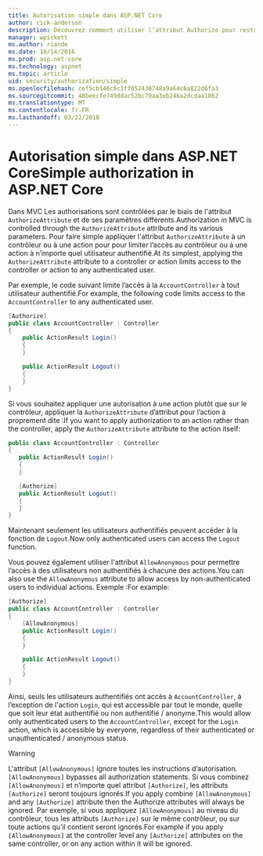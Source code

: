```yaml
---
title: Autorisation simple dans ASP.NET Core
author: rick-anderson
description: Découvrez comment utiliser l’attribut Authorize pour restreindre l’accès aux actions et les contrôleurs ASP.NET Core.
manager: wpickett
ms.author: riande
ms.date: 10/14/2016
ms.prod: asp.net-core
ms.technology: aspnet
ms.topic: article
uid: security/authorization/simple
ms.openlocfilehash: cef5cb146c6c1ff052430748a9a64c6a822d6fa3
ms.sourcegitcommit: 48beecfe749ddac52bc79aa3eb246a2dcdaa1862
ms.translationtype: MT
ms.contentlocale: fr-FR
ms.lasthandoff: 03/22/2018
---
```

# <a name="simple-authorization-in-aspnet-core"></a><span data-ttu-id="d2f60-103">Autorisation simple dans ASP.NET Core</span><span class="sxs-lookup"><span data-stu-id="d2f60-103">Simple authorization in ASP.NET Core</span></span>

<a name="security-authorization-simple"></a>

<span data-ttu-id="d2f60-104">Dans MVC Les authorisations sont contrôlées par le biais de l'attribut `AuthorizeAttribute` et de ses paramètres différents.</span><span class="sxs-lookup"><span data-stu-id="d2f60-104">Authorization in MVC is controlled through the `AuthorizeAttribute` attribute and its various parameters.</span></span> <span data-ttu-id="d2f60-105">Pour faire simple appliquer l'attribut `AuthorizeAttribute` à un contrôleur ou à une action pour pour limiter l’accès au contrôleur ou à une action à n’importe quel utilisateur authentifié.</span><span class="sxs-lookup"><span data-stu-id="d2f60-105">At its simplest, applying the `AuthorizeAttribute` attribute to a controller or action limits access to the controller or action to any authenticated user.</span></span>

<span data-ttu-id="d2f60-106">Par exemple, le code suivant limite l’accès à la `AccountController` à tout utilisateur authentifié.</span><span class="sxs-lookup"><span data-stu-id="d2f60-106">For example, the following code limits access to the `AccountController` to any authenticated user.</span></span>

```csharp
[Authorize]
public class AccountController : Controller
{
    public ActionResult Login()
    {
    }

    public ActionResult Logout()
    {
    }
}
```

<span data-ttu-id="d2f60-107">Si vous souhaitez appliquer une autorisation à une action plutôt que sur le contrôleur, appliquer la `AuthorizeAttribute` d’attribut pour l’action à proprement dite :</span><span class="sxs-lookup"><span data-stu-id="d2f60-107">If you want to apply authorization to an action rather than the controller, apply the `AuthorizeAttribute` attribute to the action itself:</span></span>

```csharp
public class AccountController : Controller
{
   public ActionResult Login()
   {
   }

   [Authorize]
   public ActionResult Logout()
   {
   }
}
```

<span data-ttu-id="d2f60-108">Maintenant seulement les utilisateurs authentifiés peuvent accéder à la fonction de `Logout`.</span><span class="sxs-lookup"><span data-stu-id="d2f60-108">Now only authenticated users can access the `Logout` function.</span></span>

<span data-ttu-id="d2f60-109">Vous pouvez également utiliser l'attribut `AllowAnonymous` pour permettre l’accès à des utilisateurs non authentifiés à chacune des actions.</span><span class="sxs-lookup"><span data-stu-id="d2f60-109">You can also use the `AllowAnonymous` attribute to allow access by non-authenticated users to individual actions.</span></span> <span data-ttu-id="d2f60-110">Exemple :</span><span class="sxs-lookup"><span data-stu-id="d2f60-110">For example:</span></span>

```csharp
[Authorize]
public class AccountController : Controller
{
    [AllowAnonymous]
    public ActionResult Login()
    {
    }

    public ActionResult Logout()
    {
    }
}
```

<span data-ttu-id="d2f60-111">Ainsi, seuls les utilisateurs authentifiés ont accès à `AccountController`, à l’exception de l'action `Login`, qui est accessible par tout le monde, quelle que soit leur état authentifié ou non authentifié / anonyme.</span><span class="sxs-lookup"><span data-stu-id="d2f60-111">This would allow only authenticated users to the `AccountController`, except for the `Login` action, which is accessible by everyone, regardless of their authenticated or unauthenticated / anonymous status.</span></span>

>[!WARNING]
> <span data-ttu-id="d2f60-112">L'attribut `[AllowAnonymous]` ignore toutes les instructions d’autorisation.</span><span class="sxs-lookup"><span data-stu-id="d2f60-112">`[AllowAnonymous]` bypasses all authorization statements.</span></span> <span data-ttu-id="d2f60-113">Si vous combinez `[AllowAnonymous]` et n’importe quel attribut `[Authorize]`, les attributs `[Authorize]` seront toujours ignorés.</span><span class="sxs-lookup"><span data-stu-id="d2f60-113">If you apply combine `[AllowAnonymous]` and any `[Authorize]` attribute then the Authorize attributes will always be ignored.</span></span> <span data-ttu-id="d2f60-114">Par exemple, si vous appliquez `[AllowAnonymous]` au niveau du contrôleur, tous les attributs `[Authorize]` sur le même contrôleur, ou sur toute actions qu’il contient seront ignorés.</span><span class="sxs-lookup"><span data-stu-id="d2f60-114">For example if you apply `[AllowAnonymous]` at the controller level any `[Authorize]` attributes on the same controller, or on any action within it will be ignored.</span></span>
